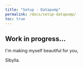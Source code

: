```yaml
---
title: "Setup - Datapump"
permalink: /docs/setup-datapump/
toc: true
---
```



## Work in progress...


I'm making myself beautiful for you,

  Sibylla.

